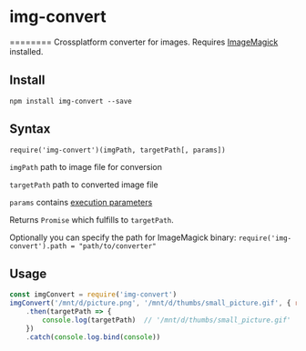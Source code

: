 # img-convert
========
Crossplatform converter for images. Requires [ImageMagick](https://www.imagemagick.org/script/download.php) installed.

Install
--------
`npm install img-convert --save`

Syntax
--------
`require('img-convert')(imgPath, targetPath[, params])`

`imgPath`  <string>  path to image file for conversion

`targetPath`  <string>  path to converted image file

`params`  <object>  contains [execution parameters](https://www.imagemagick.org/script/convert.php)

Returns `Promise` which fulfills to `targetPath`.

Optionally you can specify the path for ImageMagick binary:
`require('img-convert').path = "path/to/converter"`

Usage
--------
```javascript
const imgConvert = require('img-convert')
imgConvert('/mnt/d/picture.png', '/mnt/d/thumbs/small_picture.gif', { resample: 96, resize: '50%' })
	.then(targetPath => {
		console.log(targetPath)  // '/mnt/d/thumbs/small_picture.gif'
	})
	.catch(console.log.bind(console))
```
